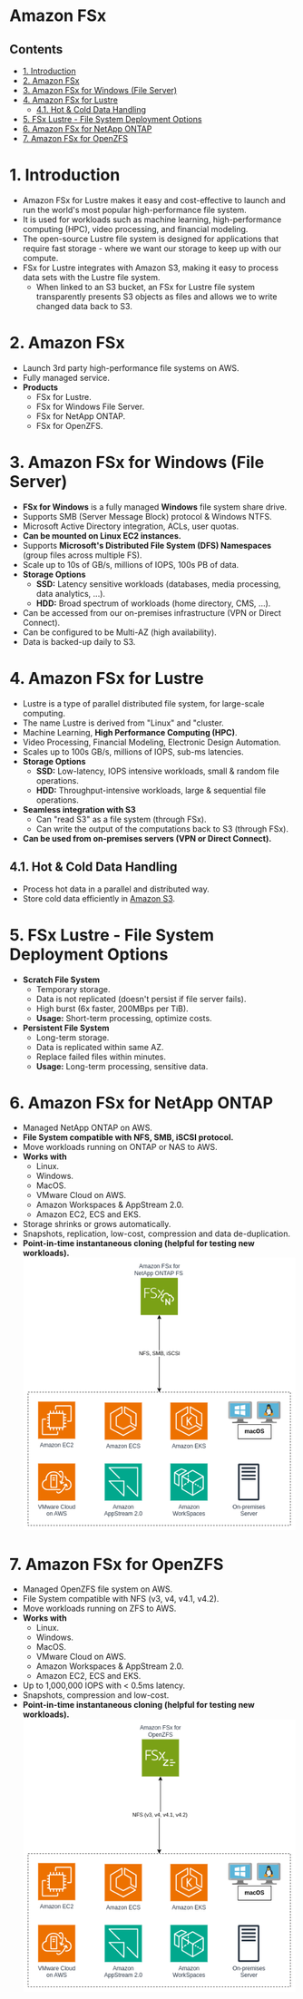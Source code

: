 # Amazon FSx <!-- omit in toc -->

## Contents <!-- omit in toc -->

- [1. Introduction](#1-introduction)
- [2. Amazon FSx](#2-amazon-fsx)
- [3. Amazon FSx for Windows (File Server)](#3-amazon-fsx-for-windows-file-server)
- [4. Amazon FSx for Lustre](#4-amazon-fsx-for-lustre)
  - [4.1. Hot \& Cold Data Handling](#41-hot--cold-data-handling)
- [5. FSx Lustre - File System Deployment Options](#5-fsx-lustre---file-system-deployment-options)
- [6. Amazon FSx for NetApp ONTAP](#6-amazon-fsx-for-netapp-ontap)
- [7. Amazon FSx for OpenZFS](#7-amazon-fsx-for-openzfs)

# 1. Introduction

- Amazon FSx for Lustre makes it easy and cost-effective to launch and run the world's most popular high-performance file system.
- It is used for workloads such as machine learning, high-performance computing (HPC), video processing, and financial modeling.
- The open-source Lustre file system is designed for applications that require fast storage - where we want our storage to keep up with our compute.
- FSx for Lustre integrates with Amazon S3, making it easy to process data sets with the Lustre file system.
  - When linked to an S3 bucket, an FSx for Lustre file system transparently presents S3 objects as files and allows we to write changed data back to S3.

# 2. Amazon FSx

- Launch 3rd party high-performance file systems on AWS.
- Fully managed service.
- **Products**
  - FSx for Lustre.
  - FSx for Windows File Server.
  - FSx for NetApp ONTAP.
  - FSx for OpenZFS.

# 3. Amazon FSx for Windows (File Server)

- **FSx for Windows** is a fully managed **Windows** file system share drive.
- Supports SMB (Server Message Block) protocol & Windows NTFS.
- Microsoft Active Directory integration, ACLs, user quotas.
- **Can be mounted on Linux EC2 instances.**
- Supports **Microsoft's Distributed File System (DFS) Namespaces** (group files across multiple FS).
- Scale up to 10s of GB/s, millions of IOPS, 100s PB of data.
- **Storage Options**
  - **SSD:** Latency sensitive workloads (databases, media processing, data analytics, ...).
  - **HDD:** Broad spectrum of workloads (home directory, CMS, ...).
- Can be accessed from our on-premises infrastructure (VPN or Direct Connect).
- Can be configured to be Multi-AZ (high availability).
- Data is backed-up daily to S3.

# 4. Amazon FSx for Lustre

- Lustre is a type of parallel distributed file system, for large-scale computing.
- The name Lustre is derived from "Linux" and "cluster.
- Machine Learning, **High Performance Computing (HPC)**.
- Video Processing, Financial Modeling, Electronic Design Automation.
- Scales up to 100s GB/s, millions of IOPS, sub-ms latencies.
- **Storage Options**
  - **SSD:** Low-latency, IOPS intensive workloads, small & random file operations.
  - **HDD:** Throughput-intensive workloads, large & sequential file operations.
- **Seamless integration with S3**
  - Can "read S3" as a file system (through FSx).
  - Can write the output of the computations back to S3 (through FSx).
- **Can be used from on-premises servers (VPN or Direct Connect).**

## 4.1. Hot & Cold Data Handling

- Process hot data in a parallel and distributed way.
- Store cold data efficiently in [Amazon S3](Amazon%20S3.md).

# 5. FSx Lustre - File System Deployment Options

- **Scratch File System**
  - Temporary storage.
  - Data is not replicated (doesn't persist if file server fails).
  - High burst (6x faster, 200MBps per TiB).
  - **Usage:** Short-term processing, optimize costs.
- **Persistent File System**
  - Long-term storage.
  - Data is replicated within same AZ.
  - Replace failed files within minutes.
  - **Usage:** Long-term processing, sensitive data.

# 6. Amazon FSx for NetApp ONTAP

- Managed NetApp ONTAP on AWS.
- **File System compatible with NFS, SMB, iSCSI protocol.**
- Move workloads running on ONTAP or NAS to AWS.
- **Works with**
  - Linux.
  - Windows.
  - MacOS.
  - VMware Cloud on AWS.
  - Amazon Workspaces & AppStream 2.0.
  - Amazon EC2, ECS and EKS.
- Storage shrinks or grows automatically.
- Snapshots, replication, low-cost, compression and data de-duplication.
- **Point-in-time instantaneous cloning (helpful for testing new workloads).**
  ![Amazon FSx for NetApp ONTAP](/Images/Storage/AmazonFSxNetAppONTAP.png)

# 7. Amazon FSx for OpenZFS

- Managed OpenZFS file system on AWS.
- File System compatible with NFS (v3, v4, v4.1, v4.2).
- Move workloads running on ZFS to AWS.
- **Works with**
  - Linux.
  - Windows.
  - MacOS.
  - VMware Cloud on AWS.
  - Amazon Workspaces & AppStream 2.0.
  - Amazon EC2, ECS and EKS.
- Up to 1,000,000 IOPS with < 0.5ms latency.
- Snapshots, compression and low-cost.
- **Point-in-time instantaneous cloning (helpful for testing new workloads).**
  ![Amazon FSx for NetApp ONTAP](/Images/Storage/AmazonFSxOpenZFS.png)
